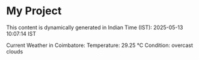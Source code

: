 # My Project

This content is dynamically generated in Indian Time (IST): 2025-05-13 10:07:14 IST


Current Weather in Coimbatore:
Temperature: 29.25 °C
Condition: overcast clouds

